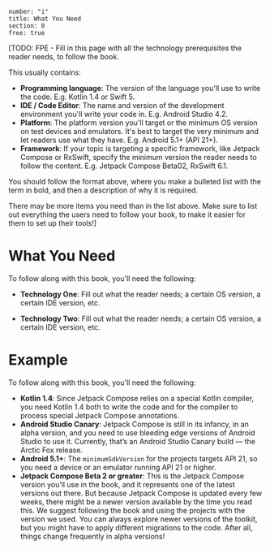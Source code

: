 ```metadata
number: "i"
title: What You Need
section: 0
free: true
```

[TODO: FPE - Fill in this page with all the technology prerequisites the reader needs, to follow the book.

This usually contains:

* **Programming language**: The version of the language you'll use to write the code. E.g. Kotlin 1.4 or Swift 5.
* **IDE / Code Editor**: The name and version of the development environment you'll write your code in. E.g. Android Studio 4.2.
* **Platform**: The platform version you'll target or the minimum OS version on test devices and emulators. It's best to target the very minimum and let readers use what they have. E.g. Android 5.1+ (API 21+).
* **Framework**: If your topic is targeting a specific framework, like Jetpack Compose or RxSwift, specify the minimum version the reader needs to follow the content. E.g. Jetpack Compose Beta02, RxSwift 6.1.

You should follow the format above, where you make a bulleted list with the term in bold, and then a description of why it is required.

There may be more items you need than in the list above. Make sure to list out everything the users need to follow your book, to make it easier for them to set up their tools!]

# What You Need

To follow along with this book, you'll need the following:

* **Technology One**: Fill out what the reader needs; a certain OS version, a certain IDE version, etc.

* **Technology Two**: Fill out what the reader needs; a certain OS version, a certain IDE version, etc.

# Example

To follow along with this book, you'll need the following:

* **Kotlin 1.4**: Since Jetpack Compose relies on a special Kotlin compiler, you need Kotlin 1.4 both to write the code and for the compiler to process special Jetpack Compose annotations.
* **Android Studio Canary**: Jetpack Compose is still in its infancy, in an alpha version, and you need to use bleeding edge versions of Android Studio to use it. Currently, that’s an Android Studio Canary build — the Arctic Fox release.
* **Android 5.1+**: The `minimumSdkVersion` for the projects targets API 21, so you need a device or an emulator running API 21 or higher.
* **Jetpack Compose Beta 2 or greater**: This is the Jetpack Compose version you’ll use in the book, and it represents one of the latest versions out there. But because Jetpack Compose is updated every few weeks, there might be a newer version available by the time you read this. We suggest following the book and using the projects with the version we used. You can always explore newer versions of the toolkit, but you might have to apply different migrations to the code. After all, things change frequently in alpha versions!